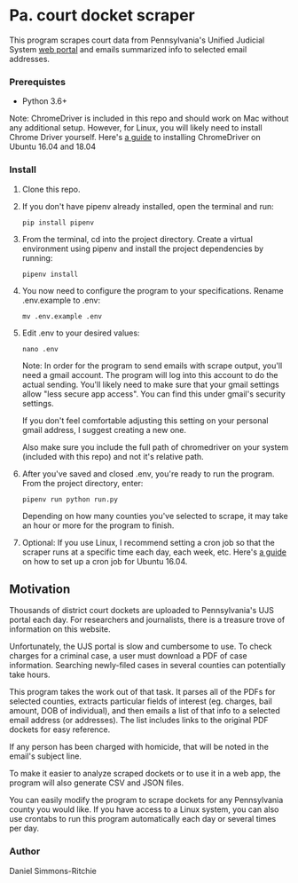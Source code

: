 # Pa. court docket scraper

This program scrapes court data from Pennsylvania's Unified Judicial System [web portal](https://ujsportal.pacourts.us/DocketSheets/MDJ.aspx) and emails summarized info to selected email addresses.

### Prerequistes

- Python 3.6+

Note: ChromeDriver is included in this repo and should work on Mac without any additional setup. However, for Linux, you will likely need to install Chrome Driver yourself. Here's [a guide](https://tecadmin.net/setup-selenium-chromedriver-on-ubuntu/) to installing ChromeDriver on Ubuntu 16.04 and 18.04

### Install

1. Clone this repo.

2. If you don't have pipenv already installed, open the terminal and run:

    `pip install pipenv`

3.  From the terminal, cd into the project directory. Create a virtual environment using pipenv and install the project dependencies by running:

    `pipenv install
    `

3. You now need to configure the program to your specifications. Rename .env.example to .env:

    `mv .env.example .env`

4. Edit .env to your desired values:

    `nano .env`

    Note: In order for the program to send emails with scrape output, you'll need a gmail account. The program will log into this account to do the actual sending. You'll likely need to make sure that your gmail settings allow "less secure app access". You can find this under gmail's security settings.
    
    If you don't feel comfortable adjusting this setting on your personal gmail address, I suggest creating a new one. 
    
    Also make sure you include the full path of chromedriver on your system 
    (included with this repo) and not it's relative path.

5. After you've saved and closed .env, you're ready to run the program. From the project directory, enter:

    `pipenv run python run.py`
    
    Depending on how many counties you've selected to scrape, it may take an hour or more for the program to finish.
    
6. Optional: If you use Linux, I recommend setting a cron job so that the 
scraper runs at a specific time each day, each week, etc. Here's [a guide](https://www.liquidweb.com/kb/create-a-cron-task-in-ubuntu-16-04/) on 
how to set up a cron job for Ubuntu 16.04.


## Motivation

Thousands of district court dockets are uploaded to Pennsylvania's UJS portal each day. For researchers and journalists, there is a treasure trove of information on this website.

Unfortunately, the UJS portal is slow and cumbersome to use. To check charges for a criminal case, a user must download a PDF of case information. Searching newly-filed cases in several counties can potentially take hours.

This program takes the work out of that task. It parses all of the PDFs for selected counties, extracts particular fields of interest (eg. charges, bail amount, DOB of individual), and then emails a list of that info to a selected email address (or addresses). The list includes links to the original PDF dockets for easy reference.

If any person has been charged with homicide, that will be noted in the email's subject line.

To make it easier to analyze scraped dockets or to use it in a web app, the program will also generate CSV and JSON files.

You can easily modify the program to scrape dockets for any Pennsylvania county you would like. If you have access to a Linux system, you can also use crontabs to run this program automatically each day or several times per day.

### Author

Daniel Simmons-Ritchie
